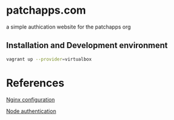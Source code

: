 # patchapps.com

a simple authication website for the patchapps org

## Installation and Development environment

``` bash
vagrant up --provider=virtualbox
```

# References

[Nginx configuration](https://www.nginx.com/resources/wiki/start/topics/examples/full/)

[Node authentication](https://scotch.io/tutorials/easy-node-authentication-setup-and-local)
